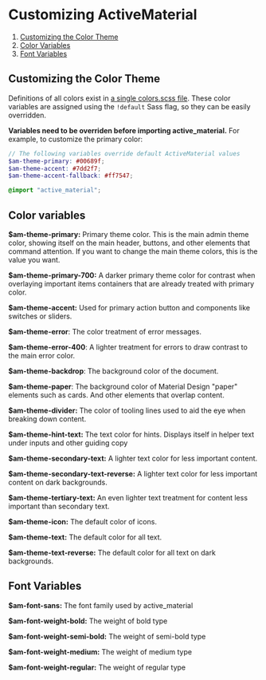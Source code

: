 # Customizing ActiveMaterial

1. [Customizing the Color Theme](#customizing-the-color-theme)
2. [Color Variables](#color-variables)
3. [Font Variables](#font-variables)

## Customizing the Color Theme

Definitions of all colors exist in
[a single colors.scss file](`../app/assets/stylesheets/active_material/values/colors.scss`). These
color variables are assigned using the `!default` Sass flag, so they
can be easily overridden.

**Variables need to be overriden before importing active_material.** For example, to customize the primary
color:

```scss
// The following variables override default ActiveMaterial values
$am-theme-primary: #00689f;
$am-theme-accent: #7dd2f7;
$am-theme-accent-fallback: #ff7547;

@import "active_material";
```

## Color variables

**$am-theme-primary:**  Primary theme color. This is the main admin theme color, showing itself on the main header, buttons, and other elements that command attention. If you want to change the main theme colors, this is the value you want.

**$am-theme-primary-700:** A darker primary theme color for contrast when overlaying important items containers that are already treated with primary color.

**$am-theme-accent:** Used for primary action button and components like switches or sliders.

**$am-theme-error**: The color treatment of error messages.

**$am-theme-error-400**: A lighter treatment for errors to draw contrast to the main error color.

**$am-theme-backdrop**: The background color of the document.

**$am-theme-paper**: The background color of Material Design "paper" elements such as cards. And other elements that overlap content.

**$am-theme-divider:** The color of tooling lines used to aid the eye when breaking down content.


**$am-theme-hint-text:** The text color for hints. Displays itself in helper text under inputs and other guiding copy

**$am-theme-secondary-text:**  A lighter text color for less important content.

**$am-theme-secondary-text-reverse:** A lighter text color for less important content on dark backgrounds.

**$am-theme-tertiary-text:** An even lighter text treatment for content less important than secondary text.

**$am-theme-icon:** The default color of icons.

**$am-theme-text:** The default color for all text.

**$am-theme-text-reverse:** The default color for all text on dark backgrounds.

## Font Variables

**$am-font-sans:** The font family used by active_material

**$am-font-weight-bold:** The weight of bold type

**$am-font-weight-semi-bold:** The weight of semi-bold type

**$am-font-weight-medium:** The weight of medium type

**$am-font-weight-regular:** The weight of regular type
